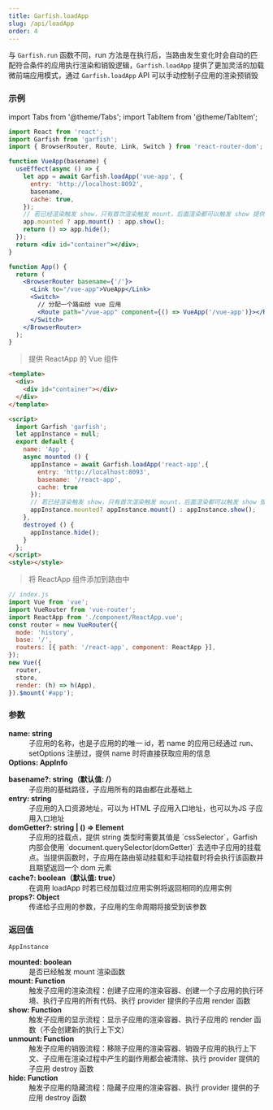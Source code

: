 ```yaml
---
title: Garfish.loadApp
slug: /api/loadApp
order: 4
---
```


与 `Garfish.run` 函数不同，run 方法是在执行后，当路由发生变化时会自动的匹配符合条件的应用执行渲染和销毁逻辑，`Garfish.loadApp` 提供了更加灵活的加载微前端应用模式，通过 `Garfish.loadApp` API 可以手动控制子应用的渲染预销毁

### 示例

import Tabs from '@theme/Tabs';
import TabItem from '@theme/TabItem';

<Tabs groupId="framework">
  <TabItem value="React" label="React" default>

```jsx
import React from 'react';
import Garfish from 'garfish';
import { BrowserRouter, Route, Link, Switch } from 'react-router-dom';

function VueApp(basename) {
  useEffect(async () => {
    let app = await Garfish.loadApp('vue-app', {
      entry: 'http://localhost:8092',
      basename,
      cache: true,
    });
    // 若已经渲染触发 show，只有首次渲染触发 mount，后面渲染都可以触发 show 提供性能
    app.mounted ? app.mount() : app.show();
    return () => app.hide();
  });
  return <div id="container"></div>;
}

function App() {
  return (
    <BrowserRouter basename={'/'}>
      <Link to="/vue-app">VueApp</Link>
      <Switch>
        // 分配一个路由给 vue 应用
        <Route path="/vue-app" component={() => VueApp('/vue-app')}></Route>
      </Switch>
    </BrowserRouter>
  );
}
```

  </TabItem>
  <TabItem value="Vue" label="Vue">

> 提供 ReactApp 的 Vue 组件

```html
<template>
  <div>
    <div id="container"></div>
  </div>
</template>

<script>
  import Garfish 'garfish';
  let appInstance = null;
  export default {
    name: 'App',
    async mounted () {
      appInstance = await Garfish.loadApp('react-app',{
        entry: 'http://localhost:8093',
        basename: '/react-app',
        cache: true
      });
      // 若已经渲染触发 show，只有首次渲染触发 mount，后面渲染都可以触发 show 提供性能
      appInstance.mounted? appInstance.mount() : appInstance.show();
    },
    destroyed () {
      appInstance.hide();
    }
  };
</script>
<style></style>
```

> 将 ReactApp 组件添加到路由中

```js
// index.js
import Vue from 'vue';
import VueRouter from 'vue-router';
import ReactApp from './component/ReactApp.vue';
const router = new VueRouter({
  mode: 'history',
  base: '/',
  routers: [{ path: '/react-app', component: ReactApp }],
});
new Vue({
  router,
  store,
  render: (h) => h(App),
}).$mount('#app');
```

  </TabItem>
</Tabs>

### 参数

<dl className="args-list">
  <dt><strong>name: string</strong></dt>
  <dd>子应用的名称，也是子应用的的唯一 id，若 name 的应用已经通过 run、setOptions 注册过，提供 name 时将直接获取应用的信息</dd>
  <dt><strong>Options: AppInfo</strong></dt>
  <dl className="args-list">
    <dt><strong>basename?: string（默认值: /）</strong></dt>
    <dd>子应用的基础路径，子应用所有的路由都在此基础上</dd>
    <dt><strong>entry: string</strong></dt>
    <dd>子应用的入口资源地址，可以为 HTML 子应用入口地址，也可以为JS 子应用入口地址</dd>
    <dt><strong>domGetter?: string | () => Element</strong></dt>
    <dd>子应用的挂载点，提供 string 类型时需要其值是 `cssSelector`，Garfish 内部会使用 `document.querySelector(domGetter)` 去选中子应用的挂载点。当提供函数时，子应用在路由驱动挂载和手动挂载时将会执行该函数并且期望返回一个 dom 元素 </dd>
    <dt><strong>cache?: boolean（默认值: true）</strong></dt>
    <dd>在调用 loadApp 时若已经加载过应用实例将返回相同的应用实例</dd>
    <dt><strong>props?: Object</strong></dt>
    <dd>传递给子应用的参数，子应用的生命周期将接受到该参数</dd>
  </dl>
</dl>

### 返回值

`AppInstance`

<dl className="args-list">
  <dt><strong>mounted: boolean</strong></dt>
  <dd>是否已经触发 mount 渲染函数</dd>
  <dt><strong>mount: Function</strong></dt>
  <dd>触发子应用的渲染流程：创建子应用的渲染容器、创建一个子应用的执行环境、执行子应用的所有代码、执行 provider 提供的子应用 render 函数</dd>
  <dt><strong>show: Function</strong></dt>
  <dd>触发子应用的显示流程：显示子应用的渲染容器、执行子应用的 render 函数（不会创建新的执行上下文）</dd>
  <dt><strong>unmount: Function</strong></dt>
  <dd>触发子应用的销毁流程：移除子应用的渲染容器、销毁子应用的执行上下文、子应用在渲染过程中产生的副作用都会被清除、执行 provider 提供的子应用 destroy 函数</dd>
  <dt><strong>hide: Function</strong></dt>
  <dd>触发子应用的隐藏流程：隐藏子应用的渲染容器、执行 provider 提供的子应用 destroy 函数</dd>
</dl>
